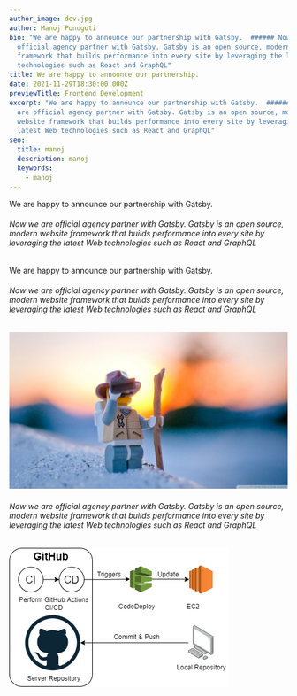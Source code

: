 ```yaml
---
author_image: dev.jpg
author: Manoj Ponugoti
bio: "We are happy to announce our partnership with Gatsby.  ###### Now we are
  official agency partner with Gatsby. Gatsby is an open source, modern website
  framework that builds performance into every site by leveraging the latest Web
  technologies such as React and GraphQL"
title: We are happy to announce our partnership.
date: 2021-11-29T18:30:00.000Z
previewTitle: Frontend Development
excerpt: "We are happy to announce our partnership with Gatsby.  ###### Now we
  are official agency partner with Gatsby. Gatsby is an open source, modern
  website framework that builds performance into every site by leveraging the
  latest Web technologies such as React and GraphQL"
seo:
  title: manoj
  description: manoj
  keywords:
    - manoj
---
```

We are happy to announce our partnership with Gatsby.

###### Now we are official agency partner with Gatsby. Gatsby is an open source, modern website framework that builds performance into every site by leveraging the latest Web technologies such as React and GraphQL

We are happy to announce our partnership with Gatsby.

###### Now we are official agency partner with Gatsby. Gatsby is an open source, modern website framework that builds performance into every site by leveraging the latest Web technologies such as React and GraphQL

![manoj](exploring2.jpg "manoj")

###### Now we are official agency partner with Gatsby. Gatsby is an open source, modern website framework that builds performance into every site by leveraging the latest Web technologies such as React and GraphQL

![ official agency](cicd.png "official agency")